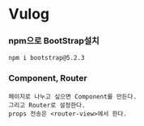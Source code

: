 # Vulog

### npm으로 BootStrap설치
```
npm i bootstrap@5.2.3
```

### Component, Router
```
페이지로 나누고 싶으면 Component를 만든다.
그리고 Router로 설정한다.
props 전송은 <router-view>에서 한다.
```

